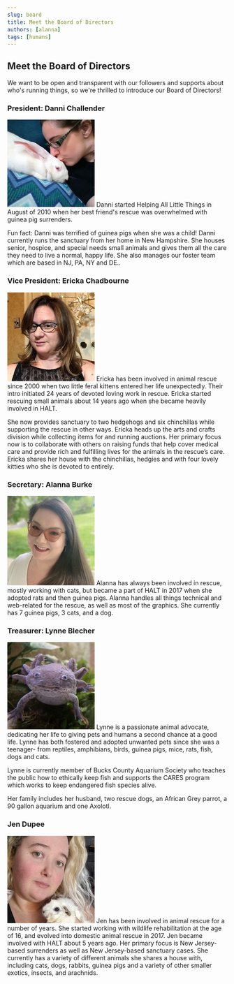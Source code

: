 ```yaml
---
slug: board
title: Meet the Board of Directors
authors: [alanna]
tags: [humans]
---
```


## Meet the Board of Directors

We want to be open and transparent with our followers and supports about who's running things, so we're thrilled to introduce our Board of Directors!

### President: Danni Challender

![board-pic](danni.jpg)
Danni started Helping All Little Things in August of 2010 when her best friend's rescue was overwhelmed with guinea pig surrenders.

Fun fact: Danni was terrified of guinea pigs when she was a child! Danni currently runs the sanctuary from her home in New Hampshire. She houses senior, hospice, and special needs small animals and gives them all the care they need to live a normal, happy life. She also manages our foster team which are based in NJ, PA, NY and DE..

### Vice President: Ericka Chadbourne

![board-pic](ericka.jpg)
Ericka has been involved in animal rescue since 2000 when two little feral kittens entered her life unexpectedly. Their intro initiated 24 years of devoted loving work in rescue. Ericka started rescuing small animals about 14 years ago when she became heavily involved in HALT.

She now provides sanctuary to two hedgehogs and six chinchillas while supporting the rescue in other ways. Ericka heads up the arts and crafts division while collecting items for and running auctions. Her primary focus now is to collaborate with others on raising funds that help cover medical care and provide rich and fulfilling lives for the animals in the rescue’s care. Ericka shares her house with the chinchillas, hedgies and with four lovely kitties who she is devoted to entirely.

### Secretary: Alanna Burke

![board-pic](alanna.jpg)
Alanna has always been involved in rescue, mostly working with cats, but became a part of HALT in 2017 when she adopted rats and then guinea pigs. Alanna handles all things technical and web-related for the rescue, as well as most of the graphics. She currently has 7 guinea pigs, 3 cats, and a dog. 

### Treasurer: Lynne Blecher

![board-pic](lynne.jpg)
Lynne is a passionate animal advocate, dedicating her life to giving pets and humans a second chance at a good life. Lynne has both fostered and adopted unwanted pets since she was a teenager- from reptiles, amphibians, birds, guinea pigs, mice, rats, fish, dogs and cats.

Lynne is currently member of Bucks County Aquarium Society who teaches the public how to ethically keep fish and supports the CARES program which works to keep endangered fish species alive.

Her family includes her husband, two rescue dogs, an African Grey parrot, a 90 gallon aquarium and one Axolotl.

### Jen Dupee

![board-pic](jen.jpg)
Jen has been involved in animal rescue for a number of years. She started working with wildlife rehabilitation at the age of 16, and evolved into domestic animal rescue in 2017. Jen became involved with HALT about 5 years ago. Her primary focus is New Jersey-based surrenders as well as New Jersey-based sanctuary cases. She currently has a variety of different animals she shares a house with, including cats, dogs, rabbits, guinea pigs and a variety of other smaller exotics, insects, and arachnids.